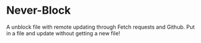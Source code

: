 # Never-Block
A unblock file with remote updating through Fetch requests and Github. 
Put in a file and update without getting a new file!
